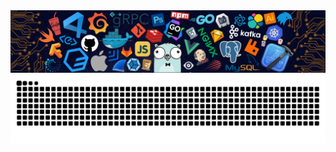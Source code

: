  <div align="center"> 
  <!-- just img 图片 -->
<img src="./assets/icon.png" /></div>
  
  <!-- Snake Code Contribution Map 贪吃蛇代码贡献图 -->
<picture>
  <source media="(prefers-color-scheme: dark)" srcset="https://raw.githubusercontent.com/Fadegentle/Fadegentle/output/github-contribution-grid-snake-dark.svg">
  <source media="(prefers-color-scheme: light)" srcset="https://raw.githubusercontent.com/Fadegentle/Fadegentle/output/github-contribution-grid-snake.svg">
  <img alt="github contribution grid snake animation" src="https://raw.githubusercontent.com/Fadegentle/Fadegentle/output/github-contribution-grid-snake.svg">
</picture>
</div>